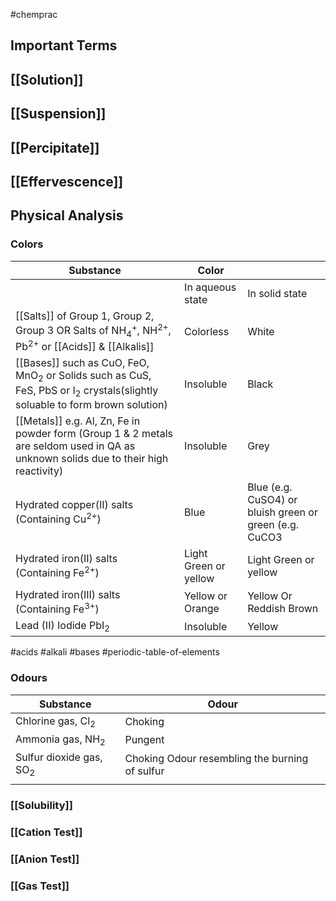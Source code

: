 #chemprac 

## Important Terms
## [[Solution]]
## [[Suspension]]
## [[Percipitate]]
## [[Effervescence]]
## Physical Analysis
### Colors
| Substance                                                                                                                                       | Color                 |                                                          |
| ----------------------------------------------------------------------------------------------------------------------------------------------- | --------------------- | -------------------------------------------------------- |
|                                                                                                                                                 | In aqueous state      | In solid state                                           |
| [[Salts]] of Group 1, Group 2, Group 3 OR Salts of NH<sub>4</sub><sup>+</sup>, NH<sup>2+</sup>, Pb<sup>2+</sup> or [[Acids]] & [[Alkalis]]      | Colorless             | White                                                    |
| [[Bases]] such as CuO, FeO, MnO<sub>2</sub> or Solids such as CuS, FeS, PbS or I<sub>2</sub> crystals(slightly soluable to form brown solution) | Insoluble             | Black                                                    |
| [[Metals]] e.g. Al, Zn, Fe in powder form (Group 1 & 2 metals are seldom used in QA  as unknown solids due to their high  reactivity)           | Insoluble             | Grey                                                     |
| Hydrated copper(II) salts (Containing Cu<sup>2+</sup>)                                                                                          | Blue                  | Blue (e.g. CuSO4)  or bluish green or  green (e.g. CuCO3 |
| Hydrated iron(II) salts (Containing Fe<sup>2+</sup>)                                                                                            | Light Green or yellow | Light Green or yellow                                    |
| Hydrated iron(III) salts (Containing Fe<sup>3+</sup>)                                                                                           | Yellow or Orange      | Yellow Or Reddish Brown                                  |
| Lead (II) Iodide PbI<sub>2</sub>                                                                                                                | Insoluble             | Yellow                                                   |
#acids
#alkali
#bases
#periodic-table-of-elements 
### Odours
| Substance                          | Odour                                          |
| ---------------------------------- | ---------------------------------------------- |
| Chlorine gas, Cl<sub>2</sub>       | Choking                                        |
| Ammonia gas, NH<sub>2</sub>        | Pungent                                        |
| Sulfur dioxide gas, SO<sub>2</sub> | Choking Odour resembling the burning of sulfur |
|                                    |                                                |

### [[Solubility]]
### [[Cation Test]]
### [[Anion Test]]
### [[Gas Test]]
